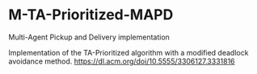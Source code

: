 # M-TA-Prioritized-MAPD
Multi-Agent Pickup and Delivery implementation

Implementation of the TA-Prioritized algorithm with a modified deadlock avoidance method.
https://dl.acm.org/doi/10.5555/3306127.3331816
